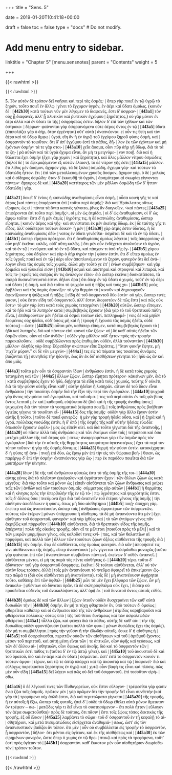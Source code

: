 +++
title = "Sens. 5"

date = 2019-01-20T10:41:18+00:00

draft = false
toc = false
type = "docs"  # Do not modify.

# Add menu entry to sidebar.
linktitle = "Chapter 5"
[menu.sensnotes]
  parent = "Contents"
  weight = 5

+++

{{< rawhtml >}}
  <div style="font-family: GFS-Neohellenic,Open-Sans;">
{{< /rawhtml >}}

**5.** Τὸν αὐτὸν δὲ τρόπον δεῖ νοῆσαι καὶ περὶ τὰς ὀσμάς· |
ὅπερ γὰρ ποιεῖ ἐν τῷ ὑγρῷ τὸ ξηρόν, τοῦτο ποιεῖ ἐν ἄλλῳ |
γένει τὸ ἔγχυμον ὑγρόν, ἐν ἀέρι καὶ ὕδατι ὁμοίως. (κοινὸν δὲ |
[**442b30**] κατὰ τούτων νῦν μὲν λέγομεν τὸ διαφανές, ἔστι δ' ὀσφραν- |
[**443a1**] τὸν οὐχ ᾗ διαφανές, ἀλλ' ᾗ πλυτικὸν καὶ ῥυπτικὸν ἐγχύμου |
ξηρότητος.) οὐ γὰρ μόνον ἐν ἀέρι ἀλλὰ καὶ ἐν ὕδατι τὸ τῆς |
ὀσφρήσεώς ἐστιν. δῆλον δ' ἐπὶ τῶν ἰχθύων καὶ τῶν ὀστρακο- |
δέρμων· φαίνονται γὰρ ὀσφραινόμενα οὔτε ἀέρος ὄντος ἐν τῷ |
[**443a5**] ὕδατι (ἐπιπολάζει γὰρ ὁ ἀήρ, ὅταν ἐγγένηται) οὔτ' αὐτὰ |
ἀναπνέοντα. εἰ οὖν τις θείη καὶ τὸν ἀέρα καὶ τὸ ὕδωρ ἄμφω |
ὑγρά, εἴη ἂν ἡ ἐν ὑγρῷ τοῦ ἐγχύμου ξηροῦ φύσις ὀσμή, καὶ |
ὀσφραντὸν τὸ τοιοῦτον. ὅτι δ' ἀπ' ἐγχύμου ἐστὶ τὸ πάθος, δῆ- |
λον ἐκ τῶν ἐχόντων καὶ μὴ ἐχόντων ὀσμήν· τά τε γὰρ στοι- |
[**443a10**] χεῖα ἄοσμα, οἷον πῦρ ἀὴρ γῆ ὕδωρ, διὰ τὸ τά τε ξη- |
ρὰ αὐτῶν καὶ τὰ ὑγρὰ ἄχυμα εἶναι, ἂν μή τι μειγνύμε- |
νον ποιῇ. διὸ καὶ ἡ θάλαττα ἔχει ὀσμήν (ἔχει γὰρ χυμὸν |
καὶ ξηρότητα), καὶ ἅλες μᾶλλον νίτρου ὀσμώδεις (δηλοῖ δὲ |
τὸ ἐξικμαζόμενον ἐξ αὐτῶν ἔλαιον), τὸ δὲ νίτρον γῆς ἐστι |
[**443a15**] μᾶλλον. ἔτι λίθος μὲν ἄοσμον, ἄχυμον γάρ, τὰ δὲ ξύλα |
ὀσμώδη, ἔγχυμα γάρ· καὶ τούτων τὰ ὑδατώδη ἧττον. ἔτι |
ἐπὶ τῶν μεταλλευομένων χρυσὸς ἄοσμον, ἄχυμον γάρ, ὁ δὲ |
χαλκὸς καὶ ὁ σίδηρος ὀσμώδη· ὅταν δ' ἐκκαυθῇ τὸ ὑγρόν, |
ἀοσμότεραι αἱ σκωρίαι γίγνονται πάντων· ἄργυρος δὲ καὶ |
[**443a20**] καττίτερος τῶν μὲν μᾶλλον ὀσμώδη τῶν δ' ἧττον· ὑδατώδη |
γάρ.

[**443a21**]     δοκεῖ δ' ἐνίοις ἡ καπνώδης ἀναθυμίασις εἶναι ὀσμή, |
οὖσα κοινὴ γῆς τε καὶ ἀέρος [καὶ πάντες ἐπιφέρονται ἐπὶ |
τοῦτο περὶ ὀσμῆς]· διὸ καὶ Ἡράκλειτος οὕτως εἴρηκεν, ὡς εἰ |
πάντα τὰ ὄντα καπνὸς γένοιτο, ῥῖνες ἂν διαγνοῖεν, <καὶ πάντες |
[**443a25**] ἐπιφέρονται ἐπὶ τοῦτο περὶ ὀσμῆς>, οἱ μὲν ὡς ἀτμίδα, |
οἱ δ' ὡς ἀναθυμίασιν, οἱ δ' ὡς ἄμφω ταῦτα· ἔστι δ' ἡ μὲν ἀτμὶς |
ὑγρότης τις, ἡ δὲ καπνώδης ἀναθυμίασις, ὥσπερ εἴρηται, |
κοινὸν ἀέρος καὶ γῆς· καὶ συνίσταται ἐκ μὲν ἐκείνης ὕδωρ, ἐκ |
δὲ ταύτης γῆς τι εἶδος. ἀλλ' οὐδέτερον τούτων ἔοικεν· ἡ μὲν |
[**443a30**] γὰρ ἀτμίς ἐστιν ὕδατος, ἡ δὲ καπνώδης ἀναθυμίασις ἀδύ- |
νατος ἐν ὕδατι γενέσθαι· ὀσμᾶται δὲ καὶ τὰ ἐν τῷ ὕδατι, |
[**443b1**] ὥσπερ εἴρηται πρότερον. ἔτι ἡ ἀναθυμίασις ὁμοίως λέγεται |
ταῖς ἀπορροίαις· εἰ οὖν μηδ' ἐκεῖναι καλῶς, οὐδ' αὕτη καλῶς. |
ὅτι μὲν οὖν ἐνδέχεται ἀπολαύειν τὸ ὑγρόν, καὶ τὸ ἐν τῷ |
πνεύματι καὶ τὸ ἐν τῷ ὕδατι, καὶ πάσχειν τι ὑπὸ τῆς ἐγ- |
[**443b5**] χύμου ξηρότητος, οὐκ ἄδηλον· καὶ γὰρ ὁ ἀὴρ ὑγρὸν τὴν |
φύσιν ἐστίν. ἔτι δ' εἴπερ ὁμοίως ἐν τοῖς ὑγροῖς ποιεῖ καὶ ἐν τῷ |
ἀέρι οἷον ἀποπλυνόμενον τὸ ξηρόν, φανερὸν ὅτι δεῖ ἀνά- |
λογον εἶναι τὰς ὀσμὰς τοῖς χυμοῖς. ἀλλὰ μὴν τοῦτό γε ἐπ' |
ἐνίων συμβέβηκεν· καὶ γὰρ δριμεῖαι καὶ γλυκεῖαί εἰσιν |
[**443b10**] ὀσμαὶ καὶ αὐστηραὶ καὶ στρυφναὶ καὶ λιπαραί, καὶ τοῖς πι- |
κροῖς τὰς σαπρὰς ἄν τις ἀνάλογον εἴποι· διὸ ὥσπερ ἐκεῖνα |
δυσκατάποτα, τὰ σαπρὰ δυσανάπνευστά ἐστιν. δῆλον ἄρα |
ὅτι ὅπερ ἐν τῷ ὕδατι ὁ χυμός, τοῦτ' ἐν τῷ ἀέρι καὶ ὕδατι |
ἡ ὀσμή. καὶ διὰ τοῦτο τὸ ψυχρὸν καὶ ἡ πῆξις καὶ τοὺς χυ- |
[**443b15**] μοὺς ἀμβλύνει καὶ τὰς ὀσμὰς ἀφανίζει· τὸ γὰρ θερμὸν τὸ |
κινοῦν καὶ δημιουργοῦν ἀφανίζουσιν ἡ ψύξις καὶ ἡ πῆξις. |
 εἴδη δὲ τοῦ ὀσφραντοῦ δύο ἐστίν· οὐ γάρ, ὥσπερ τινές φασιν, |
οὐκ ἔστιν εἴδη τοῦ ὀσφραντοῦ, ἀλλ' ἔστιν. διοριστέον δὲ πῶς ἔστι |
καὶ πῶς οὐκ ἔστιν· τὸ μὲν γάρ ἐστι κατὰ τοὺς χυμοὺς τεταγμένον |
[**443b20**] αὐτῶν, ὥσπερ εἴπομεν, καὶ τὸ ἡδὺ καὶ τὸ λυπηρὸν κατὰ |
συμβεβηκὸς ἔχουσιν (διὰ γὰρ τὸ τοῦ θρεπτικοῦ πάθη εἶναι, |
ἐπιθυμούντων μὲν ἡδεῖαι αἱ ὀσμαὶ τούτων εἰσί, πεπληρωμέ- |
νοις δὲ καὶ μηδὲν δεομένοις οὐχ ἡδεῖαι, οὐδ' ὅσοις μὴ καὶ ἡ |
τροφὴ ἡ ἔχουσα τὰς ὀσμὰς ἡδεῖα, οὐδὲ τούτοις) – ὥστε |
[**443b25**] αὗται μέν, καθάπερ εἴπομεν, κατὰ συμβεβηκὸς ἔχουσι τὸ |
ἡδὺ καὶ λυπηρόν, διὸ καὶ πάντων εἰσὶ κοιναὶ τῶν ζῴων· αἱ |
δὲ καθ' αὑτὰς ἡδεῖαι τῶν ὀσμῶν εἰσιν, οἷον αἱ τῶν ἀνθῶν· |
οὐδὲν γὰρ μᾶλλον οὐδ' ἧττον πρὸς τὴν τροφὴν παρακαλοῦσιν, |
οὐδὲ συμβάλλονται πρὸς ἐπιθυμίαν οὐδέν, ἀλλὰ τοὐναντίον |
[**443b30**] μᾶλλον· ἀληθὲς γὰρ ὅπερ Εὐριπίδην σκώπτων εἶπε Στράττις, |
“ὅταν φακῆν ἕψητε, μὴ 'πιχεῖν μύρον.” οἱ δὲ νῦν μειγνύν- |
[**444a1**] τες εἰς τὰ πόματα τὰς τοιαύτας δυνάμεις βιάζονται τῇ |
συνηθείᾳ τὴν ἡδονήν, ἕως ἂν ἐκ δύ' αἰσθήσεων γένηται τὸ |
ἡδὺ ὡς ἂν καὶ ἀπὸ μιᾶς.

[**444a3**]              τοῦτο μὲν οὖν τὸ ὀσφραντὸν ἴδιον |
ἀνθρώπου ἐστίν, ἡ δὲ κατὰ τοὺς χυμοὺς τεταγμένη καὶ τῶν |
[**444a5**] ἄλλων ζῴων, ὥσπερ εἴρηται πρότερον· κἀκείνων μέν, διὰ τὸ |
κατὰ συμβεβηκὸς ἔχειν τὸ ἡδύ, διῄρηται τὰ εἴδη κατὰ τοὺς |
χυμούς, ταύτης δ' οὐκέτι, διὰ τὸ τὴν φύσιν αὐτῆς εἶναι καθ' |
αὑτὴν ἡδεῖαν ἢ λυπηράν. αἴτιον δὲ τοῦ ἴδιον εἶναι ἀνθρώπου |
τὴν τοιαύτην ὀσμὴν διὰ τὴν ἕξιν τὴν περὶ τὸν ἐγκέφαλον. |
[**444a10**] ψυχροῦ γὰρ ὄντος τὴν φύσιν τοῦ ἐγκεφάλου, καὶ τοῦ αἵμα- |
τος τοῦ περὶ αὐτὸν ἐν τοῖς φλεβίοις ὄντος λεπτοῦ μὲν καὶ |
καθαροῦ, εὐψύκτου δέ (διὸ καὶ ἡ τῆς τροφῆς ἀναθυμίασις |
ψυχομένη διὰ τὸν τόπον τὰ νοσηματικὰ ῥεύματα ποιεῖ), |
τοῖς ἀνθρώποις πρὸς βοήθειαν ὑγιείας γέγονε τὸ τοιοῦτον εἶ- |
[**444a15**] δος τῆς ὀσμῆς· οὐδὲν γὰρ ἄλλο ἔργον ἐστὶν αὐτῆς ἢ τοῦτο. |
τοῦτο δὲ ποιεῖ φανερῶς· ἡ μὲν γὰρ τροφὴ ἡδεῖα οὖσα, καὶ |
ἡ ξηρὰ καὶ ἡ ὑγρά, πολλάκις νοσώδης ἐστίν, ἡ δ' ἀπὸ |
τῆς ὀσμῆς τῆς καθ' αὑτὴν ἡδείας εὐωδία ὁπωσοῦν ἔχουσιν ὠφέλι- |
μος ὡς εἰπεῖν αἰεί. καὶ διὰ τοῦτο γίγνεται διὰ τῆς ἀναπνοῆς, |
[**444a20**] οὐ πᾶσιν ἀλλὰ τοῖς ἀνθρώποις καὶ τῶν ἐναίμων οἷον τοῖς |
τετράποσι καὶ ὅσα μετέχει μᾶλλον τῆς τοῦ ἀέρος φύ- |
σεως· ἀναφερομένων γὰρ τῶν ὀσμῶν πρὸς τὸν ἐγκέφαλον |
διὰ τὴν ἐν αὐταῖς τῆς θερμότητος κουφότητα ὑγιεινοτέρως |
ἔχει τὰ περὶ τὸν τόπον τοῦτον· ἡ γὰρ τῆς ὀσμῆς δύναμις |
[**444a25**] θερμὴ τὴν φύσιν ἐστίν. κατακέχρηται δ' ἡ φύσις τῇ ἀνα- |
πνοῇ ἐπὶ δύο, ὡς ἔργῳ μὲν ἐπὶ τὴν εἰς τὸν θώρακα βοή- |
θειαν, ὡς παρέργῳ δ' ἐπὶ τὴν ὀσμήν· ἀναπνέοντος γὰρ ὥς- |
περ ἐκ παρόδου ποιεῖται διὰ τῶν μυκτήρων τὴν κίνησιν.

[**444a28**]                           ἴδιον |
δὲ τῆς τοῦ ἀνθρώπου φύσεώς ἐστι τὸ τῆς ὀσμῆς τῆς τοι- |
[**444a30**] αύτης γένος διὰ τὸ πλεῖστον ἐγκέφαλον καὶ ὑγρότατον ἔχειν |
τῶν ἄλλων ζῴων ὡς κατὰ μέγεθος· διὰ γὰρ τοῦτο καὶ μόνον ὡς |
εἰπεῖν αἰσθάνεται τῶν ζῴων ἄνθρωπος καὶ χαίρει ταῖς τῶν |
ἀνθῶν καὶ τῶν τοιούτων ὀσμαῖς· σύμμετρος γὰρ αὐτῶν |
[**444b1**] ἡ θερμότης καὶ ἡ κίνησις πρὸς τὴν ὑπερβολὴν τῆς ἐν τῷ τό- |
πῳ ὑγρότητος καὶ ψυχρότητός ἐστιν. τοῖς δ' ἄλλοις ὅσα |
πνεύμονα ἔχει διὰ τοῦ ἀναπνεῖν τοῦ ἑτέρου γένους τῆς ὀσμῆς |
τὴν αἴσθησιν ἀποδέδωκεν ἡ φύσις, ὅπως μὴ δύο αἰσθητήρια |
[**444b5**] ποιῇ· ἀπόχρη γάρ, ἐπείπερ καὶ ὣς ἀναπνέουσιν, ὥσπερ τοῖς |
ἀνθρώποις ἀμφοτέρων τῶν ὀσφραντῶν, τούτοις τῶν ἑτέρων |
μόνων ὑπάρχουσα ἡ αἴσθησις. τὰ δὲ μὴ ἀναπνέοντα ὅτι μὲν |
ἔχει αἴσθησιν τοῦ ὀσφραντοῦ, φανερόν· καὶ γὰρ ἰχθύες καὶ |
τὸ τῶν ἐντόμων γένος πᾶν ἀκριβῶς καὶ πόρρωθεν |
[**444b10**] αἰσθάνεται, διὰ τὸ θρεπτικὸν εἶδος τῆς ὀσμῆς, ἀπέχοντα |
πολὺ τῆς οἰκείας τροφῆς, οἷον αἵ τε μέλιτται [ποιοῦσι πρὸς τὸ μέλι] |
καὶ τὸ τῶν μικρῶν μυρμήκων γένος, οὓς καλοῦσί τινες κνῖ- |
πας, καὶ τῶν θαλαττίων αἱ πορφύραι, καὶ πολλὰ τῶν |
ἄλλων τῶν τοιούτων ζῴων ὀξέως αἰσθάνεται τῆς τροφῆς διὰ |
[**444b15**] τὴν ὀσμήν. ὅτῳ δὲ αἰσθάνεται, οὐχ ὁμοίως φανερόν. διὸ κἂν |
ἀπορήσειέ τις τίνι αἰσθάνονται τῆς ὀσμῆς, εἴπερ ἀναπνέουσι |
μὲν γίγνεται τὸ ὀσμᾶσθαι μοναχῶς (τοῦτο γὰρ φαίνεται ἐπὶ τῶν |
ἀναπνεόντων συμβαῖνον πάντων), ἐκείνων δ' οὐθὲν ἀναπνεῖ, |
αἰσθάνεται μέντοι, εἰ μή τις παρὰ τὰς πέντε αἰσθήσεις ἑ- |
[**444b20**] τέρα. τοῦτο δ' ἀδύνατον· τοῦ γὰρ ὀσφραντοῦ ὄσφρησις, ἐκεῖνα |
δὲ τούτου αἰσθάνεται, ἀλλ' οὐ τὸν αὐτὸν ἴσως τρόπον, ἀλλὰ |
τοῖς μὲν ἀναπνέουσι τὸ πνεῦμα ἀφαιρεῖ τὸ ἐπικείμενον ὥς- |
περ πῶμά τι (διὸ οὐκ αἰσθάνεται μὴ ἀναπνέοντα), τοῖς δὲ |
μὴ ἀναπνέουσιν ἀφῄρηται τοῦτο, καθάπερ ἐπὶ τῶν ὀφθαλ- |
[**444b25**] μῶν τὰ μὲν ἔχει βλέφαρα τῶν ζῴων, ὧν μὴ ἀνακαλυ- |
φθέντων οὐ δύναται ὁρᾶν, τὰ δὲ σκληρόφθαλμα οὐκ ἔχει, |
διόπερ οὐ προσδεῖται οὐδενὸς τοῦ ἀνακαλύψοντος, ἀλλ' ὁρᾷ ἐκ |
τοῦ δυνατοῦ ὄντος αὐτοῖς εὐθύς.

[**444b28**]                 ὁμοίως δὲ καὶ τῶν ἄλλων |
ζῴων ὁτιοῦν οὐδὲν δυσχεραίνει τῶν καθ' αὑτὰ δυσωδῶν τὴν |
[**444b30**] ὀσμήν, ἂν μή τι τύχῃ φθαρτικὸν ὄν, ὑπὸ τούτων δ' ὁμοίως |
φθαρεῖται καθάπερ καὶ οἱ ἄνθρωποι ὑπὸ τῆς τῶν ἀνθράκων |
ἀτμίδος καρηβαροῦσι καὶ φθείρονται πολλάκις· οὕτως ὑπὸ |
τῆς τοῦ θείου δυνάμεως καὶ τῶν ἀσφαλτωδῶν φθείρεται |
[**445a1**] τἆλλα ζῷα, καὶ φεύγει διὰ τὸ πάθος. αὐτῆς δὲ καθ' αὑ- |
τὴν τῆς δυσωδίας οὐδὲν φροντίζουσιν (καίτοι πολλὰ τῶν φυο- |
μένων δυσώδεις ἔχει τὰς ὀσμάς), ἐὰν μή τι συμβάλληται |
πρὸς τὴν γεῦσιν ἢ τὴν ἐδωδὴν αὐτοῖς. ἔοικε δ' ἡ αἴσθησις ἡ |
[**445a5**] τοῦ ὀσφραίνεσθαι, περιττῶν οὐσῶν τῶν αἰσθήσεων καὶ τοῦ |
ἀριθμοῦ ἔχοντος μέσον τοῦ περιττοῦ, καὶ αὐτὴ μέση εἶναι τῶν |
τε ἁπτικῶν, οἷον ἁφῆς καὶ γεύσεως, καὶ τῶν δι' ἄλλου αἰ- |
σθητικῶν, οἷον ὄψεως καὶ ἀκοῆς. διὸ καὶ τὸ ὀσφραντὸν τῶν |
θρεπτικῶν ἐστὶ πάθος τι (ταῦτα δ' ἐν τῷ ἁπτῷ γένει), καὶ |
[**445a10**] τοῦ ἀκουστοῦ δὲ καὶ τοῦ ὁρατοῦ, διὸ καὶ ἐν ἀέρι καὶ ἐν ὕδατι |
ὀσμῶνται. ὥστ' ἐστὶ τὸ ὀσφραντὸν κοινόν τι τούτων ἀμφο- |
τέρων, καὶ τῷ τε ἁπτῷ ὑπάρχει καὶ τῷ ἀκουστῷ καὶ τῷ |
διαφανεῖ· διὸ καὶ εὐλόγως παρείκασται ξηρότητος ἐν ὑγρῷ καὶ |
χυτῷ οἷον βαφή τις εἶναι καὶ πλύσις. πῶς μὲν οὖν εἴδη |
[**445a15**] δεῖ λέγειν καὶ πῶς οὐ δεῖ τοῦ ὀσφραντοῦ, ἐπὶ τοσοῦτον εἰρή- |
σθω.

[**445a16**]    ὃ δὲ λέγουσί τινες τῶν Πυθαγορείων, οὐκ ἔστιν εὔλογον· |
τρέφεσθαι γάρ φασιν ἔνια ζῷα ταῖς ὀσμαῖς. πρῶτον μὲν |
γὰρ ὁρῶμεν ὅτι τὴν τροφὴν δεῖ εἶναι συνθετήν (καὶ γὰρ τὰ |
τρεφόμενα οὐχ ἁπλᾶ ἐστιν, διὸ καὶ περιττώματα γίγνεται |
[**445a20**] τῆς τροφῆς, ἢ ἐν αὐτοῖς ἢ ἔξω, ὥσπερ τοῖς φυτοῖς, ἐπεὶ δ' |
οὐδὲ τὸ ὕδωρ ἐθέλει αὐτὸ μόνον ἄμεικτον ὂν τρέφειν – σω- |
ματῶδες γάρ τι δεῖ εἶναι τὸ συστησόμενον – ἔτι πολὺ ἧττον |
εὔλογον τὸν ἀέρα σωματοῦσθαι)· πρὸς δὲ τούτοις, ὅτι πᾶσιν |
ἔστι τοῖς ζῴοις τόπος δεκτικὸς τῆς τροφῆς, ἐξ οὗ ἕλκον |
[**445a25**] λαμβάνει τὸ σῶμα· τοῦ δ' ὀσφραντοῦ ἐν τῇ κεφαλῇ τὸ αἰ- |
σθητήριον, καὶ μετὰ πνευματώδους εἰσέρχεται ἀναθυμιά- |
σεως, ὥστ' εἰς τὸν ἀναπνευστικὸν βαδίζοι ἂν τόπον. ὅτι μὲν |
οὖν οὐ συμβάλλεται εἰς τροφὴν τὸ ὀσφραντόν, ᾗ ὀσφραντόν, |
δῆλον· ὅτι μέντοι εἰς ὑγίειαν, καὶ ἐκ τῆς αἰσθήσεως καὶ |
[**445a30**] ἐκ τῶν εἰρημένων φανερόν, ὥστε ὅπερ ὁ χυμὸς ἐν τῷ θρε- |
πτικῷ καὶ πρὸς τὰ τρεφόμενα, τοῦτ' ἐστὶ πρὸς ὑγίειαν τὸ |
[**445b1**] ὀσφραντόν. καθ' ἕκαστον μὲν οὖν αἰσθητήριον διωρίσθω τὸν |
τρόπον τοῦτον.


{{< rawhtml >}}
  </div>
{{< /rawhtml >}}
